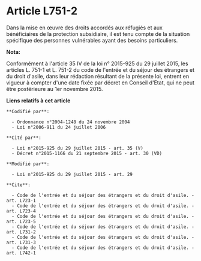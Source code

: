 # Article L751-2

Dans la mise en œuvre des droits accordés aux réfugiés et aux bénéficiaires de la protection subsidiaire, il est tenu compte
de la situation spécifique des personnes vulnérables ayant des besoins particuliers.

**Nota:**

Conformément à l'article 35 IV de la loi n° 2015-925 du 29 juillet 2015, les articles L. 751-1 et L. 751-2 du code de
l'entrée et du séjour des étrangers et du droit d'asile, dans leur rédaction résultant de la présente loi, entrent en vigueur
à compter d'une date fixée par décret en Conseil d'Etat, qui ne peut être postérieure au 1er novembre 2015.

**Liens relatifs à cet article**

	**Codifié par**:

	  - Ordonnance n°2004-1248 du 24 novembre 2004
	  - Loi n°2006-911 du 24 juillet 2006

	**Cité par**:

	  - Loi n°2015-925 du 29 juillet 2015 - art. 35 (V)
	  - Décret n°2015-1166 du 21 septembre 2015 - art. 30 (VD)

	**Modifié par**:

	  - Loi n°2015-925 du 29 juillet 2015 - art. 29

	**Cite**:

	  - Code de l'entrée et du séjour des étrangers et du droit d'asile. - art. L723-1
	  - Code de l'entrée et du séjour des étrangers et du droit d'asile. - art. L723-4
	  - Code de l'entrée et du séjour des étrangers et du droit d'asile. - art. L723-5
	  - Code de l'entrée et du séjour des étrangers et du droit d'asile. - art. L731-2
	  - Code de l'entrée et du séjour des étrangers et du droit d'asile. - art. L731-3
	  - Code de l'entrée et du séjour des étrangers et du droit d'asile. - art. L742-1
